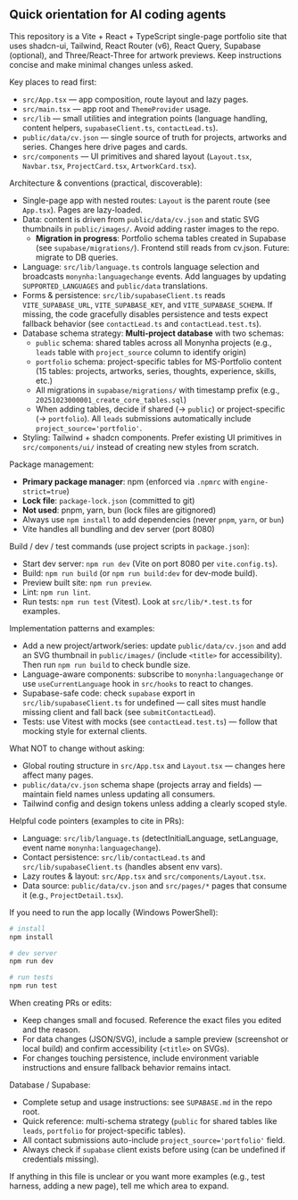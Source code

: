 ## Quick orientation for AI coding agents

This repository is a Vite + React + TypeScript single-page portfolio site that uses shadcn-ui, Tailwind, React Router (v6), React Query, Supabase (optional), and Three/React-Three for artwork previews. Keep instructions concise and make minimal changes unless asked.

Key places to read first:
- `src/App.tsx` — app composition, route layout and lazy pages.
- `src/main.tsx` — app root and `ThemeProvider` usage.
- `src/lib` — small utilities and integration points (language handling, content helpers, `supabaseClient.ts`, `contactLead.ts`).
- `public/data/cv.json` — single source of truth for projects, artworks and series. Changes here drive pages and cards.
- `src/components` — UI primitives and shared layout (`Layout.tsx`, `Navbar.tsx`, `ProjectCard.tsx`, `ArtworkCard.tsx`).

Architecture & conventions (practical, discoverable):
- Single-page app with nested routes: `Layout` is the parent route (see `App.tsx`). Pages are lazy-loaded.
- Data: content is driven from `public/data/cv.json` and static SVG thumbnails in `public/images/`. Avoid adding raster images to the repo.
  - **Migration in progress**: Portfolio schema tables created in Supabase (see `supabase/migrations/`). Frontend still reads from cv.json. Future: migrate to DB queries.
- Language: `src/lib/language.ts` controls language selection and broadcasts `monynha:languagechange` events. Add languages by updating `SUPPORTED_LANGUAGES` and `public/data` translations.
- Forms & persistence: `src/lib/supabaseClient.ts` reads `VITE_SUPABASE_URL`, `VITE_SUPABASE_KEY`, and `VITE_SUPABASE_SCHEMA`. If missing, the code gracefully disables persistence and tests expect fallback behavior (see `contactLead.ts` and `contactLead.test.ts`).
- Database schema strategy: **Multi-project database** with two schemas:
  - `public` schema: shared tables across all Monynha projects (e.g., `leads` table with `project_source` column to identify origin)
  - `portfolio` schema: project-specific tables for MS-Portfolio content (15 tables: projects, artworks, series, thoughts, experience, skills, etc.)
  - All migrations in `supabase/migrations/` with timestamp prefix (e.g., `20251023000001_create_core_tables.sql`)
  - When adding tables, decide if shared (→ `public`) or project-specific (→ `portfolio`). All `leads` submissions automatically include `project_source='portfolio'`.
- Styling: Tailwind + shadcn components. Prefer existing UI primitives in `src/components/ui/` instead of creating new styles from scratch.

Package management:
- **Primary package manager**: npm (enforced via `.npmrc` with `engine-strict=true`)
- **Lock file**: `package-lock.json` (committed to git)
- **Not used**: pnpm, yarn, bun (lock files are gitignored)
- Always use `npm install` to add dependencies (never `pnpm`, `yarn`, or `bun`)
- Vite handles all bundling and dev server (port 8080)

Build / dev / test commands (use project scripts in `package.json`):
- Start dev server: `npm run dev` (Vite on port 8080 per `vite.config.ts`).
- Build: `npm run build` (or `npm run build:dev` for dev-mode build).
- Preview built site: `npm run preview`.
- Lint: `npm run lint`.
- Run tests: `npm run test` (Vitest). Look at `src/lib/*.test.ts` for examples.

Implementation patterns and examples:
- Add a new project/artwork/series: update `public/data/cv.json` and add an SVG thumbnail in `public/images/` (include `<title>` for accessibility). Then run `npm run build` to check bundle size.
- Language-aware components: subscribe to `monynha:languagechange` or use `useCurrentLanguage` hook in `src/hooks` to react to changes.
- Supabase-safe code: check `supabase` export in `src/lib/supabaseClient.ts` for undefined — call sites must handle missing client and fall back (see `submitContactLead`).
- Tests: use Vitest with mocks (see `contactLead.test.ts`) — follow that mocking style for external clients.

What NOT to change without asking:
- Global routing structure in `src/App.tsx` and `Layout.tsx` — changes here affect many pages.
- `public/data/cv.json` schema shape (projects array and fields) — maintain field names unless updating all consumers.
- Tailwind config and design tokens unless adding a clearly scoped style.

Helpful code pointers (examples to cite in PRs):
- Language: `src/lib/language.ts` (detectInitialLanguage, setLanguage, event name `monynha:languagechange`).
- Contact persistence: `src/lib/contactLead.ts` and `src/lib/supabaseClient.ts` (handles absent env vars).
- Lazy routes & layout: `src/App.tsx` and `src/components/Layout.tsx`.
- Data source: `public/data/cv.json` and `src/pages/*` pages that consume it (e.g., `ProjectDetail.tsx`).

If you need to run the app locally (Windows PowerShell):
```powershell
# install
npm install

# dev server
npm run dev

# run tests
npm run test
```

When creating PRs or edits:
- Keep changes small and focused. Reference the exact files you edited and the reason.
- For data changes (JSON/SVG), include a sample preview (screenshot or local build) and confirm accessibility (`<title>` on SVGs).
- For changes touching persistence, include environment variable instructions and ensure fallback behavior remains intact.

Database / Supabase:
- Complete setup and usage instructions: see `SUPABASE.md` in the repo root.
- Quick reference: multi-schema strategy (`public` for shared tables like `leads`, `portfolio` for project-specific tables).
- All contact submissions auto-include `project_source='portfolio'` field.
- Always check if `supabase` client exists before using (can be undefined if credentials missing).

If anything in this file is unclear or you want more examples (e.g., test harness, adding a new page), tell me which area to expand.
